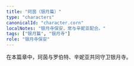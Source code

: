 ```yaml
---
title: "珂茵（银月篇）"
type: "characters"
canonicalId: "character.corn"
localNotes: "银月寺保安，常与辛妮亚配合。"
tags: ["银月篇", "银月寺"]
role: "银月寺保安"
---
```


在本篇章中，珂茵与罗伯特、辛妮亚共同守卫银月寺。
